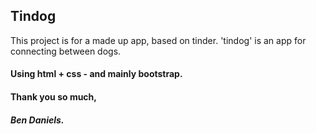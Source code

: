 ## Tindog

This project is for a made up app, based on tinder. 'tindog' is an app for connecting between dogs.
#### Using html + css - and mainly bootstrap.
#### Thank you so much,
##### Ben Daniels.
